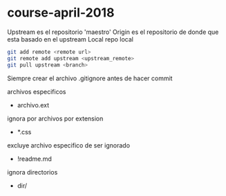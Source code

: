 # course-april-2018


Upstream es el repositorio 'maestro'
Origin es el repositorio de donde que esta basado en el upstream
Local repo local


```sh
git add remote <remote url>
git remote add upstream <upstream_remote>
git pull upstream <branch>
```

Siempre crear el archivo .gitignore antes de hacer commit

archivos especificos

- archivo.ext

ignora por archivos por extension

- *.css

excluye archivo especifico de ser ignorado

- !readme.md

ignora directorios
- dir/
